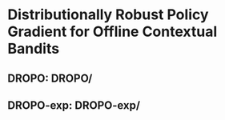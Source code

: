 # Distributionally Robust Policy Gradient for Offline Contextual Bandits

## DROPO: DROPO/
## DROPO-exp: DROPO-exp/


